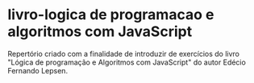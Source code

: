 # livro-logica de programacao e algoritmos com JavaScript
 Repertório criado com a finalidade de introduzir de exercícios do livro "Lógica de programação e Algoritmos com JavaScript" do autor Edécio Fernando Lepsen.
